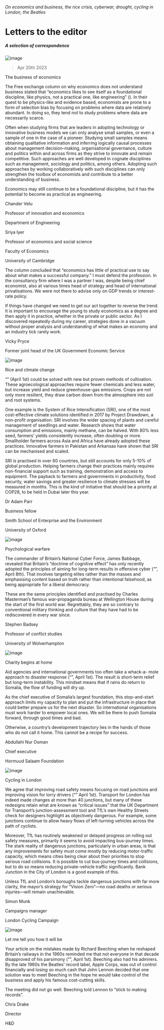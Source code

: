 ###### On economics and business, the rice crisis, cyberwar, drought, cycling in London, the Beatles
# Letters to the editor 
##### A selection of correspondence 
![image](images/20230408_FND000.jpg) 
> Apr 20th 2023 

The business of economics
The Free exchange column on why economics does not understand business stated that “economics likes to see itself as a foundational discipline, like physics, not a practical one, like engineering” (). In their quest to be physics-like and evidence based, economists are prone to a form of selection bias by focusing on problems where data are relatively abundant. In doing so, they tend not to study problems where data are necessarily scarce. 
Often when studying firms that are leaders in adopting technology or innovative business models we can only analyse small samples, or even a sample of one in the case of a pioneer. Studying small samples means obtaining qualitative information and inferring logically causal processes about management decision-making, organisational governance, culture and politics within and across firms as they strive to innovate and remain competitive. Such approaches are well developed in cognate disciplines such as management, sociology and politics, among others. Adopting such approaches by working collaboratively with such disciplines can only strengthen the toolbox of economists and contribute to a better understanding of business. 
Economics may still continue to be a foundational discipline, but it has the potential to become as practical as engineering.
Chander Velu
Professor of innovation and economics 
Department of Engineering
Sriya Iyer
Professor of economics and social science
Faculty of Economics
University of Cambridge
The column concluded that “economics has little of practical use to say about what makes a successful company.” I must defend the profession. In the consultancy firm where I was a partner I was, despite being chief economist, also at various times head of strategy and head of international privatisations. We were not there to advise only on GDP trends or interest-rate policy.
If things have changed we need to get our act together to reverse the trend. It is important to encourage the young to study economics as a degree and then apply it in practice, whether in the private or public sector. As I discovered repeatedly during my career, strategies done in a vacuum without proper analysis and understanding of what makes an economy and an industry tick rarely work. 
Vicky Pryce
Former joint head of the UK Government Economic Service 

![image](images/20230401_ASP003.jpg) 

Rice and climate change
“” (April 1st) could be solved with new but proven methods of cultivation. These agroecological approaches require fewer chemicals and less water, but increase yield and reduce greenhouse-gas emissions. Crops are not only more resilient, they draw carbon down from the atmosphere into soil and root systems. 
One example is the System of Rice Intensification (SRI), one of the most cost-effective climate solutions identified in 2017 by Project Drawdown, a non-profit organisation. SRI involves the wider spacing of plants and careful management of seedlings and water. Research shows that water consumption and emissions, mainly methane, can be halved. With 80% less seed, farmers’ yields consistently increase, often doubling or more. Smallholder farmers across Asia and Africa have already adopted these practices. Innovative farmers in Pakistan and Arkansas have shown that SRI can be mechanised and scaled. 
SRI is practised in over 60 countries, but still accounts for only 5-10% of global production. Helping farmers change their practices mainly requires non-financial support such as training, demonstration and access to equipment. The payback to farmers and governments in productivity, food security, water savings and greater resilience to climate stresses will be measured in months. This is the kind of initiative that should be a priority at COP28, to be held in Dubai later this year.
Dr Adam Parr
Business fellow
Smith School of Enterprise and the Environment
University of Oxford
![image](images/20230408_BRP002.jpg) 

Psychological warfare
The commander of Britain’s National Cyber Force, James Babbage, revealed that Britain’s “doctrine of cognitive effect” has only recently adopted the principles of aiming for long-term results in offensive cyber (“”, April 8th). That involves targeting elites rather than the masses and emphasising content based on truth rather than intentional falsehood, as being appropriate for a liberal democracy. 
These are the same principles identified and practised by Charles Masterman’s famous war-propaganda bureau at Wellington House during the start of the first world war. Regrettably, they are so contrary to conventional military thinking and culture that they have had to be rediscovered in every war since.
Stephen Badsey
Professor of conflict studies
University of Wolverhampton 
![image](images/20230325_MAP502.jpg) 

Charity begins at home
Aid agencies and international governments too often take a whack-a- mole approach to disaster response (“”, April 1st). The result is short-term relief but long-term instability. This mindset means that if rains do return to Somalia, the flow of funding will dry up.
As the chief executive of Somalia’s largest foundation, this stop-and-start approach limits my capacity to plan and put the infrastructure in place that could better prepare us for the next disaster. So international organisations must work harder to empower local ones. We will be there to push Somalia forward, through good times and bad.
Otherwise, a country’s development trajectory lies in the hands of those who do not call it home. This cannot be a recipe for success.
Abdullahi Nur Osman
Chief executive
Hormuud Salaam Foundation

![image](images/20230401_BRP504.jpg) 

Cycling in London
We agree that improving road safety means focusing on road junctions and improving vision for lorry drivers (“” April 1st). Transport for London has indeed made changes at more than 40 junctions, but many of these redesigns retain what are known as “critical issues” that the UK Department for Transport’s junction-assessment tool and TfL’s own Healthy Streets check for designers highlight as objectively dangerous. For example, some junctions continue to allow heavy flows of left-turning vehicles across the path of cyclists.
Moreover, TfL has routinely weakened or delayed progress on rolling out safety measures, primarily it seems to avoid impacting bus-journey times. The stark reality of dangerous junctions, particularly in urban areas, is that any improvements for safety must come mostly by reducing motor-traffic capacity, which means cities being clear about their priorities to stop serious road collisions. It is possible to cut bus-journey times and collisions, but to do so means reducing private-vehicle traffic significantly. Bank Junction in the City of London is a good example of this. 
Unless TfL and London’s boroughs tackle dangerous junctions with far more clarity, the mayor’s strategy for “Vision Zero”—no road deaths or serious injuries—will remain unachievable.
Simon Munk
Campaigns manager
London Cycling Campaign
![image](images/20230325_BRP505.jpg) 

Let me tell you how it will be
Your article on the mistakes made by Richard Beeching when he reshaped Britain’s railways in the 1960s reminded me that not everyone in that decade disapproved of his parsimony (“”, April 1st). Beeching also had his admirers. By the late 1960s the Beatles’ record label, Apple Corps, was out of control financially and losing so much cash that John Lennon decided that one solution was to meet Beeching in the hope he would take control of the business and apply his famous cost-cutting skills. 
The meeting did not go well. Beeching told Lennon to “stick to making records”.
Chris Drake
Director
H&amp;D

